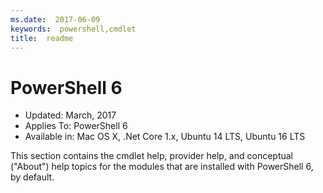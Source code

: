 ```yaml
---
ms.date:  2017-06-09
keywords:  powershell,cmdlet
title:  readme
---
```


# PowerShell 6

- Updated: March, 2017
- Applies To: PowerShell 6
- Available in: Mac OS X, .Net Core 1.x, Ubuntu 14 LTS, Ubuntu 16 LTS

This section contains the cmdlet help, provider help,
and conceptual ("About") help topics for the modules that are installed with PowerShell 6, by default.


